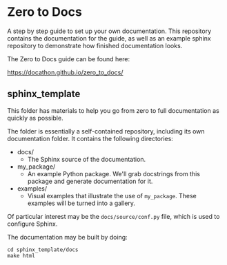 # Zero to Docs

A step by step guide to set up your own documentation. This repository
contains the documentation for the guide, as well as an example sphinx
repository to demonstrate how finished documentation looks.

The Zero to Docs guide can be found here:

https://docathon.github.io/zero_to_docs/

## sphinx_template

This folder has materials to help you go from zero to full
documentation as quickly as possible.

The folder is essentially a self-contained repository, including its
own documentation folder. It contains the following directories:

* docs/
  * The Sphinx source of the documentation.
* my_package/
  * An example Python package.  We'll grab docstrings from this package and
  generate documentation for it.
* examples/
  * Visual examples that illustrate the use of `my_package`.  These examples
  will be turned into a gallery.

Of particular interest may be the `docs/source/conf.py` file, which is used to
configure Sphinx.

The documentation may be built by doing:

```
cd sphinx_template/docs
make html
```
